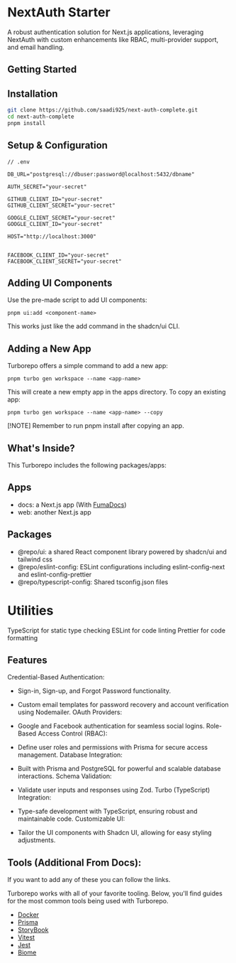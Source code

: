 # NextAuth Starter

A robust authentication solution for Next.js applications, leveraging NextAuth with custom enhancements like RBAC, multi-provider support, and email handling.

## Getting Started
## Installation
```bash
git clone https://github.com/saadi925/next-auth-complete.git
cd next-auth-complete
pnpm install 
```

## Setup & Configuration
```
// .env

DB_URL="postgresql://dbuser:password@localhost:5432/dbname"

AUTH_SECRET="your-secret"

GITHUB_CLIENT_ID="your-secret"
GITHUB_CLIENT_SECRET="your-secret"

GOOGLE_CLIENT_SECRET="your-secret"
GOOGLE_CLIENT_ID="your-secret"

HOST="http://localhost:3000"


FACEBOOK_CLIENT_ID="your-secret"
FACEBOOK_CLIENT_SECRET="your-secret"

```
## Adding UI Components
Use the pre-made script to add UI components:
```
pnpm ui:add <component-name>
```

This works just like the add command in the shadcn/ui CLI.

## Adding a New App
Turborepo offers a simple command to add a new app:

```
pnpm turbo gen workspace --name <app-name>
```
This will create a new empty app in the apps directory. To copy an existing app:

```
pnpm turbo gen workspace --name <app-name> --copy
```

[!NOTE]
Remember to run pnpm install after copying an app.

## What's Inside?
This Turborepo includes the following packages/apps:

## Apps
- docs: a Next.js app (With [FumaDocs](https://fumadocs.vercel.app/docs/ui))
- web: another Next.js app


## Packages
- @repo/ui: a shared React component library powered by shadcn/ui and tailwind css
- @repo/eslint-config: ESLint configurations including eslint-config-next and eslint-config-prettier
- @repo/typescript-config: Shared tsconfig.json files

# Utilities 

TypeScript for static type checking
ESLint for code linting
Prettier for code formatting





## Features
 Credential-Based Authentication:

- Sign-in, Sign-up, and Forgot Password functionality.
- Custom email templates for password recovery and account verification using Nodemailer.
OAuth Providers:

- Google and Facebook authentication for seamless social logins.
Role-Based Access Control (RBAC):

- Define user roles and permissions with Prisma for secure access management.
Database Integration:

- Built with Prisma and PostgreSQL for powerful and scalable database interactions.
Schema Validation:

- Validate user inputs and responses using Zod.
Turbo (TypeScript) Integration:

- Type-safe development with TypeScript, ensuring robust and maintainable code.
Customizable UI:

- Tailor the UI components with Shadcn UI, allowing for easy styling adjustments.






## Tools (Additional From Docs):
If you want to add any of these you can follow the links.

Turborepo works with all of your favorite tooling. Below, you'll find guides for the most common tools being used with Turborepo.

- [Docker](https://turbo.build/repo/docs/guides/tools/docker)
- [Prisma](https://turbo.build/repo/docs/guides/tools/prisma)
- [StoryBook](https://turbo.build/repo/docs/guides/tools/storybook)
- [Vitest](https://turbo.build/repo/docs/guides/tools/vitest)
- [Jest](https://turbo.build/repo/docs/guides/tools/jest)
- [Biome](https://turbo.build/repo/docs/guides/tools/biome)